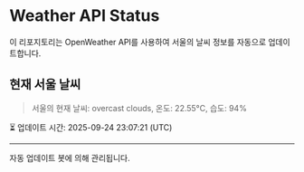 
# Weather API Status

이 리포지토리는 OpenWeather API를 사용하여 서울의 날씨 정보를 자동으로 업데이트합니다.

## 현재 서울 날씨
> 서울의 현재 날씨: overcast clouds, 온도: 22.55°C, 습도: 94%

⏳ 업데이트 시간: 2025-09-24 23:07:21 (UTC)

---
자동 업데이트 봇에 의해 관리됩니다.
